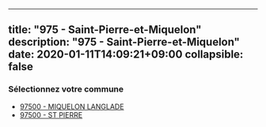 
---
title: "975 - Saint-Pierre-et-Miquelon"
description: "975 - Saint-Pierre-et-Miquelon"
date: 2020-01-11T14:09:21+09:00
collapsible: false
---

### Sélectionnez votre commune

- [97500 	- MIQUELON LANGLADE](/commune/975/97500_miquelon-langlade)
- [97500 	- ST PIERRE](/commune/975/97500_st-pierre)

